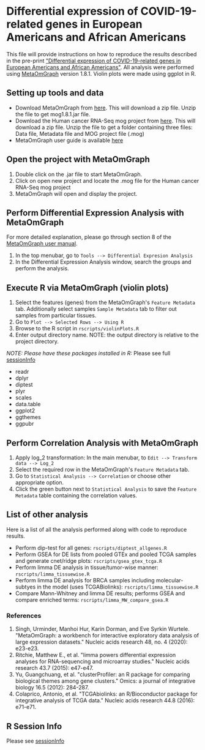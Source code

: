 # Differential expression of COVID-19-related genes in European Americans and African Americans
This file will provide instructions on how to reproduce the results described in the pre-print ["Differential expression of COVID-19-related genes in European Americans and African Americans"](https://www.biorxiv.org/content/10.1101/2020.06.09.143271v3).
All analysis were performed using [MetaOmGraph](https://github.com/urmi-21/MetaOmGraph) version 1.8.1. Violin plots were made using ggplot in R.

## Setting up tools and data
* Download MetaOmGraph from [here](http://metnetweb.gdcb.iastate.edu/MetNet_MetaOmGraph.htm). This will download a zip file. Unzip the file to get mog1.8.1.jar file.
* Download the Human cancer RNA-Seq mog project from [here](http://metnetweb.gdcb.iastate.edu/MetNet_MetaOmGraph.htm). This will download a zip file. Unzip the file to get a folder containing three files: Data file, Metadata file and MOG project file (.mog)
* MetaOmGraph user guide is available [here](https://github.com/urmi-21/MetaOmGraph/tree/master/manual)

## Open the project with MetaOmGraph
1. Double click on the .jar file to start MetaOmGraph.
2. Click on open new project and locate the .mog file for the Human cancer RNA-Seq mog project
3. MetaOmGraph will open and display the project.

## Perform Differential Expression Analysis with MetaOmGraph
For more detailed explanation, please go through section 8 of the [MetaOmGraph user manual](https://github.com/urmi-21/MetaOmGraph/tree/master/manual).
1. In the top menubar, go to `Tools --> Differential Expresion Analysis`
2. In the Differential Expression Analysis window, search the groups and perform the analysis.


## Execute R via MetaOmGraph (violin plots)
1. Select the features (genes) from the MetaOmGraph's `Feature Metadata` tab. Additionally select samples `Sample Metadata` tab to filter out samples from particular tissues.
2. Go to `Plot --> Selected Rows --> Using R`
3. Browse to the R script in `rscripts/violinPlots.R`
4. Enter output directory name. NOTE: the output directory is relative to the project directory.

*NOTE: Please have these packages installed in R:* Please see full [sessionInfo](https://github.com/urmi-21/COVID-DEA/blob/master/rscripts/sessionInfo.txt)
* readr
* dplyr
* diptest
* plyr
* scales
* data.table
* ggplot2
* ggthemes
* ggpubr


## Perform Correlation Analysis with MetaOmGraph
1. Apply log_2 transformation: In the main menubar, to `Edit --> Transform data --> Log_2`
2. Select the required row in the MetaOmGraph's `Feature Metadata` tab.
3. Go to `Statistical Analysis --> Correlation` or choose other appropriate option.
4. Click the green button next to `Statistical Analysis` to save the `Feature Metadata` table containing the correlation values.


## List of other analysis

Here is a list of all the analysis performed along with code to reproduce results.

* Perform dip-test for all genes: `rscripts/diptest_allgenes.R`
* Perform GSEA for DE lists from pooled GTEx and pooled TCGA samples and generate cnet/ridge plots: `rscripts/gsea_gtex_tcga.R`
* Perform limma DE analysis in tissue/tumor-wise manner: `rscripts/limma_tissuewise.R`
* Perform limma DE analysis for BRCA samples including molecular-subtyes in the model (uses TCGABiolinks): `rscripts/limma_tissuewise.R`
* Compare Mann-Whitney and limma DE results; performs GSEA and compare enriched terms: `rscripts/limma_MW_compare_gsea.R`


### References
1. Singh, Urminder, Manhoi Hur, Karin Dorman, and Eve Syrkin Wurtele. "MetaOmGraph: a workbench for interactive exploratory data analysis of large expression datasets." Nucleic acids research 48, no. 4 (2020): e23-e23.
2. Ritchie, Matthew E., et al. "limma powers differential expression analyses for RNA-sequencing and microarray studies." Nucleic acids research 43.7 (2015): e47-e47.
3. Yu, Guangchuang, et al. "clusterProfiler: an R package for comparing biological themes among gene clusters." Omics: a journal of integrative biology 16.5 (2012): 284-287.
4. Colaprico, Antonio, et al. "TCGAbiolinks: an R/Bioconductor package for integrative analysis of TCGA data." Nucleic acids research 44.8 (2016): e71-e71.

## R Session Info

Please see [sessionInfo](https://github.com/urmi-21/COVID-DEA/blob/master/rscripts/sessionInfo.txt)

